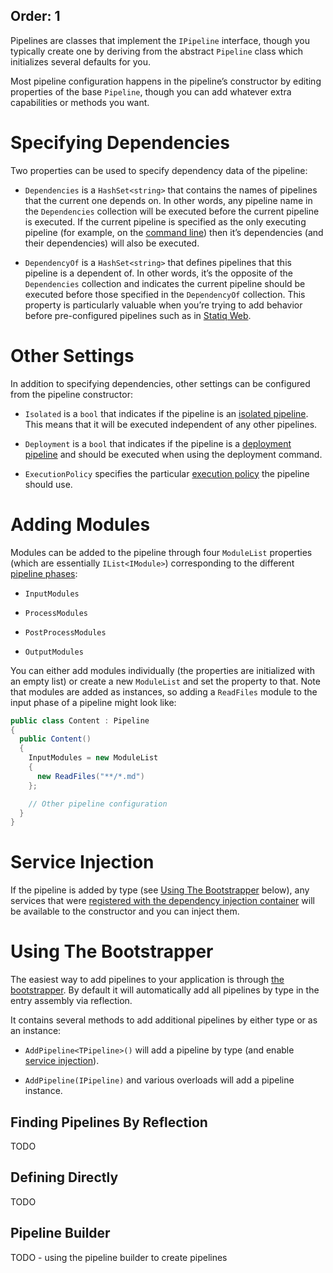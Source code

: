 Order: 1
---
Pipelines are classes that implement the `IPipeline` interface, though you typically create one by deriving from the abstract `Pipeline` class which initializes several defaults for you.

Most pipeline configuration happens in the pipeline’s constructor by editing properties of the base `Pipeline`, though you can add whatever extra capabilities or methods you want.

# Specifying Dependencies

Two properties can be used to specify dependency data of the pipeline:

- `Dependencies` is a `HashSet<string>` that contains the names of pipelines that the current one depends on. In other words, any pipeline name in the `Dependencies` collection will be executed before the current pipeline is executed. If the current pipeline is specified as the only executing pipeline (for example, on the [command line](xref:command-line-interface)) then it’s dependencies (and their dependencies) will also be executed.

- `DependencyOf` is a `HashSet<string>` that defines pipelines that this pipeline is a dependent of. In other words, it’s the opposite of the `Dependencies` collection and indicates the current pipeline should be executed before those specified in the `DependencyOf` collection. This property is particularly valuable when you’re trying to add behavior before pre-configured pipelines such as in [Statiq Web](/web).

# Other Settings

In addition to specifying dependencies, other settings can be configured from the pipeline constructor:

- `Isolated` is a `bool` that indicates if the pipeline is an [isolated pipeline](xref:pipelines#isolated). This means that it will be executed independent of any other pipelines.

- `Deployment` is a `bool` that indicates if the pipeline is a [deployment pipeline](xref:pipelines#deployment) and should be executed when using the deployment command.

- `ExecutionPolicy` specifies the particular [execution policy](xref:pipelines#execution-policy) the pipeline should use.

# Adding Modules

Modules can be added to the pipeline through four `ModuleList` properties (which are essentially `IList<IModule>`) corresponding to the different [pipeline phases](xref:pipelines#phases):

- `InputModules`

- `ProcessModules`

- `PostProcessModules`

- `OutputModules`

You can either add modules individually (the properties are initialized with an empty list) or create a new `ModuleList` and set the property to that. Note that modules are added as instances, so adding a `ReadFiles` module to the input phase of a pipeline might look like:

```csharp
public class Content : Pipeline
{
  public Content()
  {
    InputModules = new ModuleList
    {
      new ReadFiles("**/*.md")
    };

    // Other pipeline configuration
  }
}
```

# Service Injection

If the pipeline is added by type (see [Using The Bootstrapper](#using-the-bootstrapper) below), any services that were [registered with the dependency injection container](xref:bootstrapper#registering-services) will be available to the constructor and you can inject them.

# Using The Bootstrapper

The easiest way to add pipelines to your application is through [the bootstrapper](xref:bootstrapper). By default it will automatically add all pipelines by type in the entry assembly via reflection.

It contains several methods to add additional pipelines by either type or as an instance:

- `AddPipeline<TPipeline>()` will add a pipeline by type (and enable [service injection](#service-injection)).

- `AddPipeline(IPipeline)` and various overloads will add a pipeline instance.

## Finding Pipelines By Reflection

TODO

## Defining Directly

TODO

## Pipeline Builder

TODO - using the pipeline builder to create pipelines